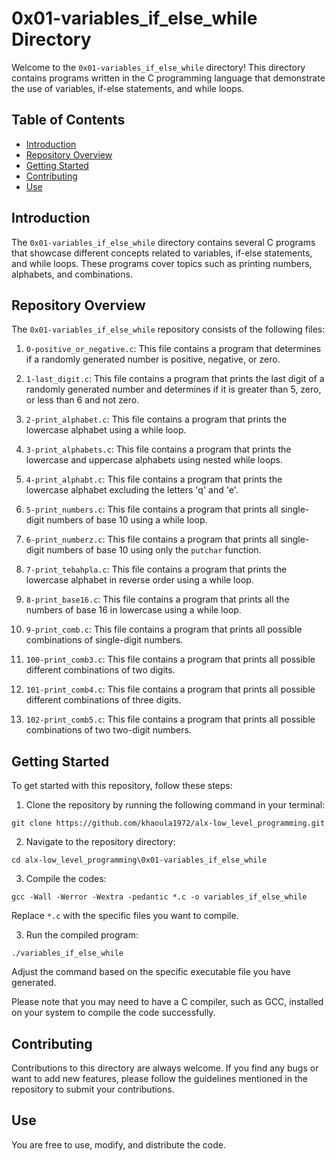 # 0x01-variables_if_else_while Directory

Welcome to the `0x01-variables_if_else_while` directory! This directory contains programs written in the C programming language that demonstrate the use of variables, if-else statements, and while loops.

## Table of Contents

- [Introduction](#introduction)
- [Repository Overview](#repository-overview)
- [Getting Started](#getting-started)
- [Contributing](#contributing)
- [Use](#use)

## Introduction

The `0x01-variables_if_else_while` directory contains several C programs that showcase different concepts related to variables, if-else statements, and while loops. These programs cover topics such as printing numbers, alphabets, and combinations.

## Repository Overview

The `0x01-variables_if_else_while` repository consists of the following files:

1. `0-positive_or_negative.c`: This file contains a program that determines if a randomly generated number is positive, negative, or zero.

2. `1-last_digit.c`: This file contains a program that prints the last digit of a randomly generated number and determines if it is greater than 5, zero, or less than 6 and not zero.

3. `2-print_alphabet.c`: This file contains a program that prints the lowercase alphabet using a while loop.

4. `3-print_alphabets.c`: This file contains a program that prints the lowercase and uppercase alphabets using nested while loops.

5. `4-print_alphabt.c`: This file contains a program that prints the lowercase alphabet excluding the letters 'q' and 'e'.

6. `5-print_numbers.c`: This file contains a program that prints all single-digit numbers of base 10 using a while loop.

7. `6-print_numberz.c`: This file contains a program that prints all single-digit numbers of base 10 using only the `putchar` function.

8. `7-print_tebahpla.c`: This file contains a program that prints the lowercase alphabet in reverse order using a while loop.

9. `8-print_base16.c`: This file contains a program that prints all the numbers of base 16 in lowercase using a while loop.

10. `9-print_comb.c`: This file contains a program that prints all possible combinations of single-digit numbers.

11. `100-print_comb3.c`: This file contains a program that prints all possible different combinations of two digits.

12. `101-print_comb4.c`: This file contains a program that prints all possible different combinations of three digits.

13. `102-print_comb5.c`: This file contains a program that prints all possible combinations of two two-digit numbers.
    
## Getting Started

To get started with this repository, follow these steps:

1. Clone the repository by running the following command in your terminal:
```   
git clone https://github.com/khaoula1972/alx-low_level_programming.git
``` 
2. Navigate to the repository directory:
```
cd alx-low_level_programming\0x01-variables_if_else_while
```
3. Compile the codes:
``` 
gcc -Wall -Werror -Wextra -pedantic *.c -o variables_if_else_while
``` 
Replace `*.c` with the specific files you want to compile.

3. Run the compiled program:
``` 
./variables_if_else_while
``` 
Adjust the command based on the specific executable file you have generated.

Please note that you may need to have a C compiler, such as GCC, installed on your system to compile the code successfully.

## Contributing

Contributions to this directory are always welcome. If you find any bugs or want to add new features, please follow the guidelines mentioned in the repository to submit your contributions.

## Use

You are free to use, modify, and distribute the code.
